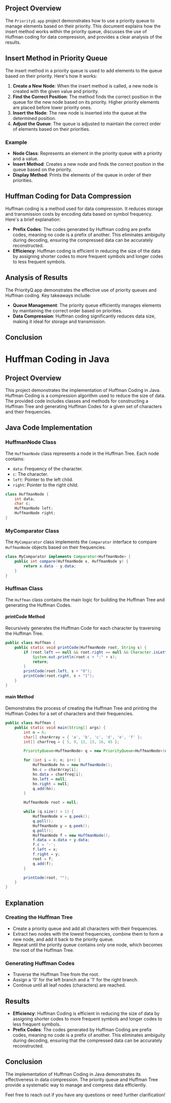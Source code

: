 
## Project Overview

The `PriorityQ.app` project demonstrates how to use a priority queue to manage elements based on their priority. This document explains how the insert method works within the priority queue, discusses the use of Huffman coding for data compression, and provides a clear analysis of the results.

## Insert Method in Priority Queue

The insert method in a priority queue is used to add elements to the queue based on their priority. Here's how it works:

1. **Create a New Node**: When the insert method is called, a new node is created with the given value and priority.
2. **Find the Correct Position**: The method finds the correct position in the queue for the new node based on its priority. Higher priority elements are placed before lower priority ones.
3. **Insert the Node**: The new node is inserted into the queue at the determined position.
4. **Adjust the Queue**: The queue is adjusted to maintain the correct order of elements based on their priorities.

### Example

- **Node Class**: Represents an element in the priority queue with a priority and a value.
- **Insert Method**: Creates a new node and finds the correct position in the queue based on the priority.
- **Display Method**: Prints the elements of the queue in order of their priorities.

## Huffman Coding for Data Compression

Huffman coding is a method used for data compression. It reduces storage and transmission costs by encoding data based on symbol frequency. Here's a brief explanation:

- **Prefix Codes**: The codes generated by Huffman coding are prefix codes, meaning no code is a prefix of another. This eliminates ambiguity during decoding, ensuring the compressed data can be accurately reconstructed.
- **Efficiency**: Huffman coding is efficient in reducing the size of the data by assigning shorter codes to more frequent symbols and longer codes to less frequent symbols.

## Analysis of Results

The PriorityQ.app demonstrates the effective use of priority queues and Huffman coding. Key takeaways include:

- **Queue Management**: The priority queue efficiently manages elements by maintaining the correct order based on priorities.
- **Data Compression**: Huffman coding significantly reduces data size, making it ideal for storage and transmission.

## Conclusion


# Huffman Coding in Java

## Project Overview

This project demonstrates the implementation of Huffman Coding in Java. Huffman Coding is a compression algorithm used to reduce the size of data. The provided code includes classes and methods for constructing a Huffman Tree and generating Huffman Codes for a given set of characters and their frequencies.

## Java Code Implementation

### HuffmanNode Class

The `HuffmanNode` class represents a node in the Huffman Tree. Each node contains:
- `data`: Frequency of the character.
- `c`: The character.
- `left`: Pointer to the left child.
- `right`: Pointer to the right child.

```java
class HuffmanNode {
    int data;
    char c;
    HuffmanNode left;
    HuffmanNode right;
}
```

### MyComparator Class

The `MyComparator` class implements the `Comparator` interface to compare `HuffmanNode` objects based on their frequencies.

```java
class MyComparator implements Comparator<HuffmanNode> {
    public int compare(HuffmanNode x, HuffmanNode y) {
        return x.data - y.data;
    }
}
```

### Huffman Class

The `Huffman` class contains the main logic for building the Huffman Tree and generating the Huffman Codes.

#### printCode Method

Recursively generates the Huffman Code for each character by traversing the Huffman Tree.

```java
public class Huffman {
    public static void printCode(HuffmanNode root, String s) {
        if (root.left == null && root.right == null && Character.isLetter(root.c)) {
            System.out.println(root.c + ":" + s);
            return;
        }
        printCode(root.left, s + "0");
        printCode(root.right, s + "1");
    }
}
```

#### main Method

Demonstrates the process of creating the Huffman Tree and printing the Huffman Codes for a set of characters and their frequencies.

```java
public class Huffman {
    public static void main(String[] args) {
        int n = 6;
        char[] charArray = { 'a', 'b', 'c', 'd', 'e', 'f' };
        int[] charfreq = { 5, 9, 12, 13, 16, 45 };

        PriorityQueue<HuffmanNode> q = new PriorityQueue<HuffmanNode>(n, new MyComparator());

        for (int i = 0; n; i++) {
            HuffmanNode hn = new HuffmanNode();
            hn.c = charArray[i];
            hn.data = charfreq[i];
            hn.left = null;
            hn.right = null;
            q.add(hn);
        }

        HuffmanNode root = null;

        while (q.size() > 1) {
            HuffmanNode x = q.peek();
            q.poll();
            HuffmanNode y = q.peek();
            q.poll();
            HuffmanNode f = new HuffmanNode();
            f.data = x.data + y.data;
            f.c = '-';
            f.left = x;
            f.right = y;
            root = f;
            q.add(f);
        }

        printCode(root, "");
    }
}
```

## Explanation

### Creating the Huffman Tree

- Create a priority queue and add all characters with their frequencies.
- Extract two nodes with the lowest frequencies, combine them to form a new node, and add it back to the priority queue.
- Repeat until the priority queue contains only one node, which becomes the root of the Huffman Tree.

### Generating Huffman Codes

- Traverse the Huffman Tree from the root.
- Assign a '0' for the left branch and a '1' for the right branch.
- Continue until all leaf nodes (characters) are reached.

## Results

- **Efficiency**: Huffman Coding is efficient in reducing the size of data by assigning shorter codes to more frequent symbols and longer codes to less frequent symbols.
- **Prefix Codes**: The codes generated by Huffman Coding are prefix codes, meaning no code is a prefix of another. This eliminates ambiguity during decoding, ensuring that the compressed data can be accurately reconstructed.

## Conclusion

The implementation of Huffman Coding in Java demonstrates its effectiveness in data compression. The priority queue and Huffman Tree provide a systematic way to manage and compress data efficiently.

Feel free to reach out if you have any questions or need further clarification!

